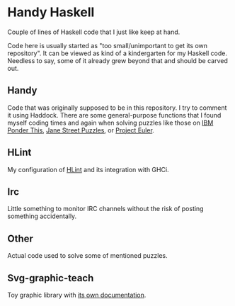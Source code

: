 Handy Haskell
=============

Couple of lines of Haskell code that I just like keep at hand.

Code here is usually started as "too small/unimportant to get its own repository".
It can be viewed as kind of a kindergarten for my Haskell code.
Needless to say, some of it already grew beyond that and should be carved
out.

Handy
-----

Code that was originally supposed to be in this repository. I try to
comment it using Haddock. There are some general-purpose functions that
I found myself coding times and again when solving puzzles like those on
[IBM Ponder This](https://www.research.ibm.com/haifa/ponderthis/index.shtml),
[Jane Street Puzzles](https://www.janestreet.com/puzzles/), or [Project Euler](https://projecteuler.net/).

HLint
-----

My configuration of [HLint](https://github.com/ndmitchell/hlint) and its integration with GHCi.

Irc
---

Little something to monitor IRC channels without the risk of posting something accidentally.

Other
-----

Actual code used to solve some of mentioned puzzles.

Svg-graphic-teach
-----------------

Toy graphic library with [its own documentation](svg-graphic-teach).
